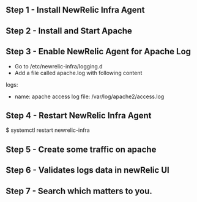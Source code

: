 ## Step 1 - Install NewRelic Infra Agent

## Step 2 - Install and Start Apache

## Step 3 - Enable NewRelic Agent for Apache Log
- Go to /etc/newrelic-infra/logging.d
- Add a file called apache.log with following content

logs:
  - name: apache access log
    file: /var/log/apache2/access.log
 
## Step 4 - Restart NewRelic Infra Agent	
$ systemctl restart newrelic-infra

## Step 5 - Create some traffic on apache 

## Step 6 - Validates logs data in newRelic UI

## Step 7 - Search which matters to you.
